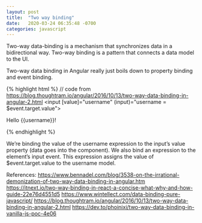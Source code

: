 ```yaml
---
layout: post
title:  "Two way binding"
date:   2020-03-24 06:35:48 -0700
categories: javascript
---
```


Two-way data-binding is a mechanism that synchronizes data in a bidirectional way.
Two-way binding is a pattern that connects a data model to the UI.

Two-way data binding in Angular really just boils down to property binding and event binding. 

{% highlight html %}
// code from https://blog.thoughtram.io/angular/2016/10/13/two-way-data-binding-in-angular-2.html
<input [value]="username" (input)="username = $event.target.value">

<p>Hello {{username}}!</p>

{% endhighlight %}

We’re binding the value of the username expression to the input’s value property (data goes into the component).
We also bind an expression to the element’s input event. This expression assigns the value of $event.target.value to the username model. 

References:
https://www.bennadel.com/blog/3538-on-the-irrational-demonization-of-two-way-data-binding-in-angular.htm
https://itnext.io/two-way-binding-in-react-a-concise-what-why-and-how-guide-22e76d4551d5
https://www.wintellect.com/data-binding-pure-javascript/
https://blog.thoughtram.io/angular/2016/10/13/two-way-data-binding-in-angular-2.html
https://dev.to/phoinixi/two-way-data-binding-in-vanilla-js-poc-4e06